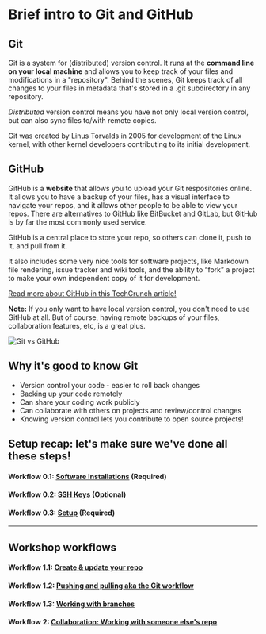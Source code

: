 # Brief intro to Git and GitHub

## Git 
Git is a system for (distributed) version control. It runs at the **command line on your local machine** and allows you to keep track of your files and modifications in a "repository". Behind the scenes, Git keeps track of all changes to your files in metadata that's stored in a .git subdirectory in any repository.

*Distributed* version control means you have not only local version control, but can also sync files to/with remote copies.

Git was created by Linus Torvalds in 2005 for development of the Linux kernel, with other kernel developers contributing to its initial development.

## GitHub

GitHub is a **website** that allows you to upload your Git respositories online. It allows you to have a backup of your files, has a visual interface to navigate your repos, and it allows other people to be able to view your repos. There are alternatives to GitHub like BitBucket and GitLab, but GitHub is by far the most commonly used service.

GitHub is a central place to store your repo, so others can clone it, push to it, and pull from it.

It also includes some very nice tools for software projects, like Markdown file rendering, issue tracker and wiki tools, and the ability to “fork” a project to make your own independent copy of it for development.

[Read more about GitHub in this TechCrunch article!](https://techcrunch.com/2012/07/14/what-exactly-is-github-anyway/)

**Note:** If you only want to have local version control, you don't need to use GitHub at all. But of course, having remote backups of your files, collaboration features, etc, is a great plus.

![Git vs GitHub](../images/git_github_difference.png)


## Why it's good to know Git

- Version control your code - easier to roll back changes
- Backing up your code remotely
- Can share your coding work publicly
- Can collaborate with others on projects and review/control changes
- Knowing version control lets you contribute to open source projects!


## Setup recap: let's make sure we've done all these steps!


#### Workflow 0.1:  [Software Installations](workflows/w_0_1_installs.md) (Required)

#### Workflow 0.2:  [SSH Keys](workflows/w_0_2_ssh_keys.md) (Optional)

#### Workflow 0.3:  [Setup](workflows/w_0_3_setup.md) (Required)

---

## Workshop workflows

#### Workflow 1.1: [Create & update your repo](workflows/w_1_1_create_inspect_myrepo.md)

#### Workflow 1.2: [Pushing and pulling aka the Git workflow](/workflows/w_1_2_git_workflow.md)

#### Workflow 1.3: [Working with branches](workflows/w_1_3_branches.md)

#### Workflow 2: [Collaboration: Working with someone else's repo](workflows/w_2_pull_request_org_repo.md)
